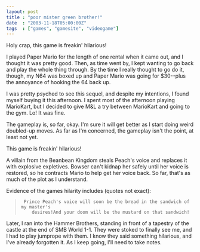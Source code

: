 ```yaml
---
layout: post
title : "poor mister green brother!"
date  : "2003-11-18T05:00:00Z"
tags  : ["games", "gamesite", "videogame"]
---
```

Holy crap, this game is freakin' hilarious!

I played Paper Mario for the length of one rental when it came out, and I thought it was pretty good.  Then, as time went by, I kept wanting to go back and play the whole thing through.  By the time I really thought to go do it, though, my N64 was boxed up and Paper Mario was going for $30--plus the annoyance of hooking the 64 back up.

I was pretty psyched to see this sequel, and despite my intentions, I found myself buying it this afternoon.  I spent most of the afternoon playing MarioKart, but I decided to give M&L a try between MarioKart and going to the gym.  Lo!  It was fine.

The gameplay is, so far, okay.  I'm sure it will get better as I start doing weird doubled-up moves.  As far as I'm concerned, the gameplay isn't the point, at least not yet.

This game is freakin' hilarious!

A villain from the Beanbean Kingdom steals Peach's voice and replaces it with explosive expletives.  Bowser can't kidnap her safely until her voice is restored, so he contracts Mario to help get her voice back.  So far, that's as much of the plot as I understand.

Evidence of the games hilarity includes (quotes not exact):  <blockquote>
<pre><code>	Prince Peach's voice will soon be the bread in the sandwich of my master's
	desires!And your doom will be the mustard on that sandwich!
</code></pre>

</blockquote>

Later, I ran into the Hammer Brothers, standing in front of a tapestry of the castle at the end of SMB World 1-1.  They were stoked to finally see me, and I had to play jumprope with them.  I know they said something hilarious, and I've already forgotten it.  As I keep going, I'll need to take notes.

